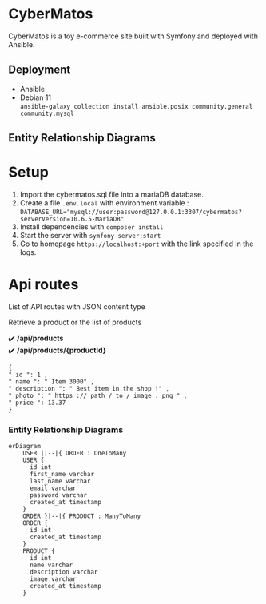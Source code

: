 # CyberMatos

CyberMatos is a toy e-commerce site built with Symfony and deployed with Ansible.

## Deployment

- Ansible
- Debian 11  
`ansible-galaxy collection install ansible.posix community.general community.mysql`

## Entity Relationship Diagrams
# Setup

1. Import the cybermatos.sql file into a mariaDB database.
2. Create a file `.env.local` with environment variable : `DATABASE_URL="mysql://user:password@127.0.0.1:3307/cybermatos?serverVersion=10.6.5-MariaDB"`
3. Install dependencies with `composer install`
4. Start the server with `symfony server:start`
5. Go to homepage `https://localhost:+port` with the link specified in the logs.

# Api routes

List of API routes with JSON content type

Retrieve a product or the list of products

✔️ **/api/products**  
✔️ **/api/products/{productId}**

```
{
" id ": 1 ,
" name ": " Item 3000" ,
" description ": " Best item in the shop !" ,
" photo ": " https :// path / to / image . png " ,
" price ": 13.37
}
```

### Entity Relationship Diagrams

```mermaid
erDiagram
    USER ||--|{ ORDER : OneToMany
    USER {
      id int
      first_name varchar
      last_name varchar
      email varchar
      password varchar
      created_at timestamp
    }
    ORDER }|--|{ PRODUCT : ManyToMany
    ORDER {
      id int
      created_at timestamp
    }
    PRODUCT {
      id int
      name varchar
      description varchar
      image varchar
      created_at timestamp
    }
```
